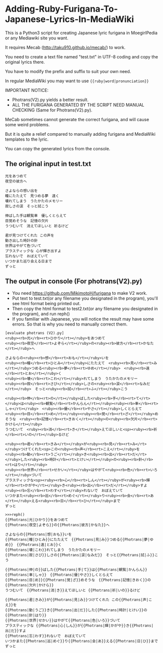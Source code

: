 # Adding-Ruby-Furigana-To-Japanese-Lyrics-In-MediaWiki
This is a Python3 script for creating Japanese lyric furigana in MoegirlPedia or any Mediawiki site you want. 

It requires Mecab (http://taku910.github.io/mecab/) to work.

You need to create a text file named "test.txt" in UTF-8 coding and copy the original lyrics there.

You have to modify the prefix and suffix to suit your own need.

In regular MediaWiki you may want to use ``{{ruby|word|pronunciation}}``

IMPORTANT NOTICE: 
* Photrans(V2).py yields a better result.
* ALL THE FURIGANA GENERATED BY THE SCRIPT NEED MANUAL CHECKING (Same for Photrans(V2).py).

MeCab sometimes cannot generate the correct furigana, and will cause some weird problems.

But it is quite a relief compared to manually adding furigana and MediaWiki templates to the lyric.

You can copy the generated lyrics from the console.

## The original input in test.txt
```
光をあつめて
夜空の彼方へ

さよならの想い出を
瞳にたたえて　見つめる夢　遠く
壊れてしまう　うたかたのメモリー
寂しさの涙　そっと拭こう

伸ばした手は観覧車　優しくとらえて
目覚めそうな　記憶の欠片
うつむいて　消えてほしいと 祈るけど

君が見つけてくれた この声を
動き出した時計の針
世界はやがて色づいて
プラスティックな 心が輝き出すよ
忘れないで　おぼえていて
いつかまた巡り会える日まで
ずっと
```
## The output in console (For photrans(V2).py)
* You need https://github.com/MikimotoH/furigana to make V2 work.
* Put text to test.txt(or any filename you designated in the program), you'll see html format being printed out.
* Then copy the html format to test2.txt(or any filename you designated in the program), and run reph()
* If you familiar with Japanese, you will notice the result may have some errors. So that is why you need to manually correct them.
```
[evaluate photrans (V2).py]
<ruby><rb>光</rb><rt>ひかり</rt></ruby>をあつめて
<ruby><rb>夜空</rb><rt>よぞら</rt></ruby>の<ruby><rb>彼方</rb><rt>かなた</rt></ruby>へ

さよならの<ruby><rb>想</rb><rt>おも</rt></ruby>いを
<ruby><rb>瞳</rb><rt>ひとみ</rt></ruby>にたたえて　<ruby><rb>見</rb><rt>み</rt></ruby>つめる<ruby><rb>夢</rb><rt>ゆめ</rt></ruby>　<ruby><rb>遠</rb><rt>とお</rt></ruby>く
<ruby><rb>壊</rb><rt>こわ</rt></ruby>れてしまう　うたかたのメモリー
<ruby><rb>寂</rb><rt>さび</rt></ruby>しさの<ruby><rb>涙</rb><rt>なみだ</rt></ruby>　そっと<ruby><rb>拭</rb><rt>ふ</rt></ruby>こう

<ruby><rb>伸</rb><rt>の</rt></ruby>ばした<ruby><rb>手</rb><rt>て</rt></ruby>は<ruby><rb>観覧</rb><rt>かんらん</rt></ruby><ruby><rb>車</rb><rt>しゃ</rt></ruby>　<ruby><rb>優</rb><rt>やさ</rt></ruby>しくとらえて
<ruby><rb>目</rb><rt>め</rt></ruby><ruby><rb>覚</rb><rt>ざ</rt></ruby>めそうな　<ruby><rb>記憶</rb><rt>きおく</rt></ruby>の<ruby><rb>欠片</rb><rt>かけら</rt></ruby>
うつむいて　<ruby><rb>消</rb><rt>き</rt></ruby>えてほしいと<sp><ruby><rb>祈</rb><rt>いの</rt></ruby>るけど

<ruby><rb>君</rb><rt>きみ</rt></ruby>が<ruby><rb>見</rb><rt>み</rt></ruby>つけてくれた<sp>この<ruby><rb>声</rb><rt>こえ</rt></ruby>を
<ruby><rb>動</rb><rt>うご</rt></ruby>き<ruby><rb>出</rb><rt>だ</rt></ruby>した<ruby><rb>時計</rb><rt>とけい</rt></ruby>の<ruby><rb>針</rb><rt>はり</rt></ruby>
<ruby><rb>世界</rb><rt>せかい</rt></ruby>はやがて<ruby><rb>色</rb><rt>いろ</rt></ruby>づいて
プラスティックな<sp><ruby><rb>心</rb><rt>しん</rt></ruby>が<ruby><rb>輝</rb><rt>かがや</rt></ruby>き<ruby><rb>出</rb><rt>だ</rt></ruby>すよ
<ruby><rb>忘</rb><rt>わす</rt></ruby>れないで　おぼえていて
いつかまた<ruby><rb>巡</rb><rt>めぐ</rt></ruby>り<ruby><rb>会</rb><rt>あ</rt></ruby>える<ruby><rb>日</rb><rt>ひ</rt></ruby>まで
ずっと

>>>reph()
{{Photrans|光|ひかり}}をあつめて
{{Photrans|夜空|よぞら}}の{{Photrans|彼方|かなた}}へ

さよならの{{Photrans|想|おも}}いを
{{Photrans|瞳|ひとみ}}にたたえて　{{Photrans|見|み}}つめる{{Photrans|夢|ゆめ}}　{{Photrans|遠|とお}}く
{{Photrans|壊|こわ}}れてしまう　うたかたのメモリー
{{Photrans|寂|さび}}しさの{{Photrans|涙|なみだ}}　そっと{{Photrans|拭|ふ}}こう

{{Photrans|伸|の}}ばした{{Photrans|手|て}}は{{Photrans|観覧|かんらん}}{{Photrans|車|しゃ}}　{{Photrans|優|やさ}}しくとらえて
{{Photrans|目|め}}{{Photrans|覚|ざ}}めそうな　{{Photrans|記憶|きおく}}の{{Photrans|欠片|かけら}}
うつむいて　{{Photrans|消|き}}えてほしいと {{Photrans|祈|いの}}るけど

{{Photrans|君|きみ}}が{{Photrans|見|み}}つけてくれた この{{Photrans|声|こえ}}を
{{Photrans|動|うご}}き{{Photrans|出|だ}}した{{Photrans|時計|とけい}}の{{Photrans|針|はり}}
{{Photrans|世界|せかい}}はやがて{{Photrans|色|いろ}}づいて
プラスティックな {{Photrans|心|しん}}が{{Photrans|輝|かがや}}き{{Photrans|出|だ}}すよ
{{Photrans|忘|わす}}れないで　おぼえていて
いつかまた{{Photrans|巡|めぐ}}り{{Photrans|会|あ}}える{{Photrans|日|ひ}}まで
ずっと

```
